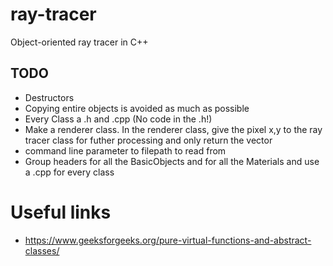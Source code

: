 # ray-tracer
Object-oriented ray tracer in C++ 

## TODO
* Destructors
* Copying entire objects is avoided as much as possible
* Every Class a .h and .cpp (No code in the .h!)
* Make a renderer class. In the renderer class, give the pixel x,y to the ray tracer class for futher processing and only return the vector
* command line parameter to filepath to read from
* Group headers for all the BasicObjects and for all the Materials and use a .cpp for every class

# Useful links
* https://www.geeksforgeeks.org/pure-virtual-functions-and-abstract-classes/
